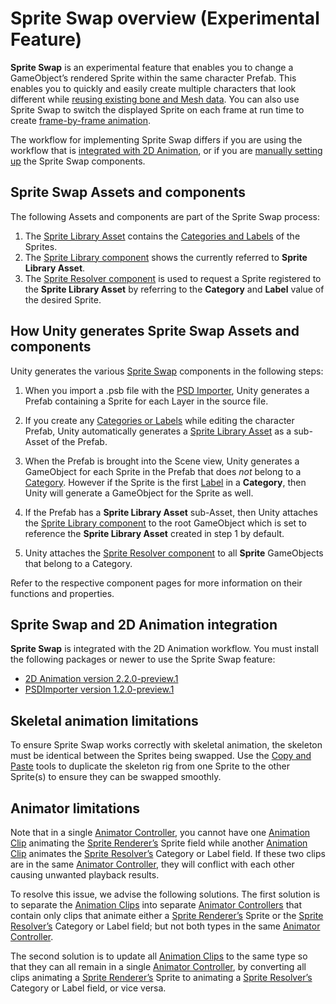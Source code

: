 # Sprite Swap overview (Experimental Feature)

__Sprite Swap__ is an experimental feature that enables you to change a GameObject’s rendered Sprite within the same character Prefab. This enables you to quickly and easily create  multiple characters that look different while [reusing existing bone and Mesh data](CopyPasteSkele.md). You can also use Sprite Swap to switch the displayed Sprite on each frame at run time to create [frame-by-frame animation](FFanimation.md).

The workflow for implementing Sprite Swap differs if you are using the workflow that is [integrated with 2D Animation](#sprite-swap-and-2d-animation-integration), or if you are [manually setting up](SSManual.md) the Sprite Swap components.

## Sprite Swap Assets and components

The following Assets and components are part of the Sprite Swap process:

1. The [Sprite Library Asset](SLAsset.md) contains the [Categories and Labels](SpriteVis.html#sprite-tab) of the Sprites.
1. The [Sprite Library component](SLAsset.html#sprite-library-component) shows the currently referred to __Sprite Library Asset__.
1. The [Sprite Resolver component](SLAsset.html#sprite-resolver-component) is used to request a Sprite registered to the __Sprite Library Asset__ by referring to the __Category__ and __Label__ value of the desired Sprite.

## How Unity generates Sprite Swap Assets and components

Unity generates the various [Sprite Swap](SpriteSwapIntro.md) components in the following steps:

1. When you import a .psb file with the [PSD Importer](https://docs.unity3d.com/Packages/com.unity.2d.psdimporter@latest/index.html), Unity generates a Prefab containing a Sprite for each Layer in the source file.
   
2. If you create any [Categories or Labels](SpriteVis.html#sprite-tab) while editing the character Prefab, Unity automatically generates a [Sprite Library Asset](SLAsset.md) as a sub-Asset of the Prefab.
   
3. When the Prefab is brought into the Scene view, Unity generates a GameObject for each Sprite in the Prefab that does _not_ belong to a [Category](SpriteVis.html#sprite-tab). However if the Sprite is the first [Label](SpriteVis.html#sprite-tab) in a __Category__, then Unity will generate a GameObject for the Sprite as well.
   
4. If the Prefab has a __Sprite Library Asset__ sub-Asset, then Unity attaches the [Sprite Library component](SLAsset.html#sprite-library-component) to the root GameObject which is set to reference the __Sprite Library Asset__ created in step 1 by default.
   
5. Unity attaches the [Sprite Resolver component](SLAsset.html#sprite-resolver-component) to all __Sprite__ GameObjects that belong to a Category.

Refer to the respective component pages for more information on their functions and properties.

## Sprite Swap and 2D Animation integration

__Sprite Swap__ is integrated with the 2D Animation workflow. You must install the following packages or newer to use the Sprite Swap feature:

- [2D Animation version 2.2.0-preview.1](https://docs.unity3d.com/Packages/com.unity.2d.animation@latest/index.html)
- [PSDImporter version 1.2.0-preview.1](https://docs.unity3d.com/Packages/com.unity.2d.psdimporter@latest/index.html)

## Skeletal animation limitations

To ensure Sprite Swap works correctly with skeletal animation, the skeleton must be identical between the Sprites being swapped. Use the [Copy and Paste](CopyPasteSkele.md) tools to duplicate the skeleton rig from one Sprite to the other Sprite(s) to ensure they can be swapped smoothly.

## Animator limitations

Note that in a single [Animator Controller](https://docs.unity3d.com/Manual/AnimatorControllers.html), you cannot have one [Animation Clip](https://docs.unity3d.com/Manual/AnimationClips.html) animating the [Sprite Renderer’s](https://docs.unity3d.com/Manual/class-SpriteRenderer.html) Sprite field while another [Animation Clip](https://docs.unity3d.com/Manual/AnimationClips.html) animates the [Sprite Resolver’s](SLAsset.html#sprite-resolver-component) Category or Label field. If these two clips are in the same [Animator Controller](https://docs.unity3d.com/Manual/AnimatorControllers.html), they will conflict with each other causing unwanted playback results.

To resolve this issue, we advise the following solutions. The first solution is to separate the [Animation Clips](https://docs.unity3d.com/Manual/AnimationClips.html) into separate [Animator Controllers](https://docs.unity3d.com/Manual/AnimatorControllers.html) that contain only clips that animate either a [Sprite Renderer’s](https://docs.unity3d.com/Manual/class-SpriteRenderer.html) Sprite or the [Sprite Resolver’s](SLAsset.html#sprite-resolver-component) Category or Label field; but not both types in the same [Animator Controller](https://docs.unity3d.com/Manual/AnimatorControllers.html).

The second solution is to update all [Animation Clips](https://docs.unity3d.com/Manual/AnimationClips.html) to the same type so that they can all remain in a single [Animator Controller](https://docs.unity3d.com/Manual/AnimatorControllers.html), by converting all clips animating a [Sprite Renderer’s](https://docs.unity3d.com/Manual/class-SpriteRenderer.html) Sprite to animating a [Sprite Resolver’s](SLAsset.html#sprite-resolver-component) Category or Label field, or vice versa.
